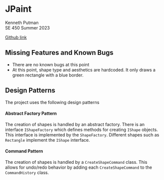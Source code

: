 # JPaint
Kenneth Putman <br>
SE 450 Summer 2023

[Github link](https://github.com/kennyputman/JPaint)

## Missing Features and Known Bugs
- There are no known bugs at this point
- At this point, shape type and aesthetics are hardcoded. It only draws a green rectangle with a blue border. 


## Design Patterns
The project uses the following design patterns

#### Abstract Factory Pattern
The creation of shapes is handled by an abstract factory. 
There is an interface `IShapeFactory` which defines methods for creating `IShape` objects.
This interface is implemented by the `ShapeFactory`. Different shapes such as `Rectangle`
implement the `IShape` interface. 

#### Command Pattern
The creation of shapes is handled by a `CreateShapeCommand` class. This allows for undo/redo
behavior by adding each `CreateShapeCommand` to the `CommandHistory` class. 


